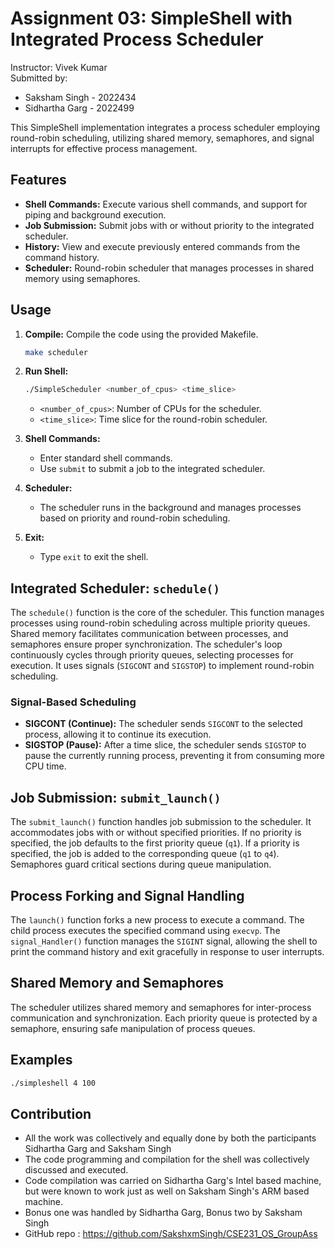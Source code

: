 # Assignment 03: SimpleShell with Integrated Process Scheduler
Instructor: Vivek Kumar </br>
Submitted by:
- Saksham Singh - 2022434
- Sidhartha Garg - 2022499

This SimpleShell implementation integrates a process scheduler employing round-robin scheduling, utilizing shared memory, semaphores, and signal interrupts for effective process management.

## Features

- **Shell Commands:** Execute various shell commands, and support for piping and background execution.
- **Job Submission:** Submit jobs with or without priority to the integrated scheduler.
- **History:** View and execute previously entered commands from the command history.
- **Scheduler:** Round-robin scheduler that manages processes in shared memory using semaphores.

## Usage

1. **Compile:** Compile the code using the provided Makefile.
    ```bash
    make scheduler
    ```
2. **Run Shell:**
    ```bash
    ./SimpleScheduler <number_of_cpus> <time_slice>
    ```
    - `<number_of_cpus>`: Number of CPUs for the scheduler.
    - `<time_slice>`: Time slice for the round-robin scheduler.

3. **Shell Commands:**
    - Enter standard shell commands.
    - Use `submit` to submit a job to the integrated scheduler.

4. **Scheduler:**
    - The scheduler runs in the background and manages processes based on priority and round-robin scheduling.

5. **Exit:**
    - Type `exit` to exit the shell.

## Integrated Scheduler: `schedule()`

The `schedule()` function is the core of the scheduler. This function manages processes using round-robin scheduling across multiple priority queues. Shared memory facilitates communication between processes, and semaphores ensure proper synchronization. The scheduler's loop continuously cycles through priority queues, selecting processes for execution. It uses signals (`SIGCONT` and `SIGSTOP`) to implement round-robin scheduling.

### Signal-Based Scheduling

- **SIGCONT (Continue):** The scheduler sends `SIGCONT` to the selected process, allowing it to continue its execution.
- **SIGSTOP (Pause):** After a time slice, the scheduler sends `SIGSTOP` to pause the currently running process, preventing it from consuming more CPU time.

## Job Submission: `submit_launch()`

The `submit_launch()` function handles job submission to the scheduler. It accommodates jobs with or without specified priorities. If no priority is specified, the job defaults to the first priority queue (`q1`). If a priority is specified, the job is added to the corresponding queue (`q1` to `q4`). Semaphores guard critical sections during queue manipulation.

## Process Forking and Signal Handling

The `launch()` function forks a new process to execute a command. The child process executes the specified command using `execvp`. The `signal_Handler()` function manages the `SIGINT` signal, allowing the shell to print the command history and exit gracefully in response to user interrupts.

## Shared Memory and Semaphores

The scheduler utilizes shared memory and semaphores for inter-process communication and synchronization. Each priority queue is protected by a semaphore, ensuring safe manipulation of process queues.

## Examples

```bash
./simpleshell 4 100
```

## Contribution
- All the work was collectively and equally done by both the participants Sidhartha Garg and Saksham Singh
- The code programming and compilation for the shell was collectively discussed and executed.
- Code compilation was carried on Sidhartha Garg's Intel based machine, but were known to work just as well on Saksham Singh's ARM based machine.
- Bonus one was handled by Sidhartha Garg, Bonus two by Saksham Singh
- GitHub repo : https://github.com/SakshxmSingh/CSE231_OS_GroupAss